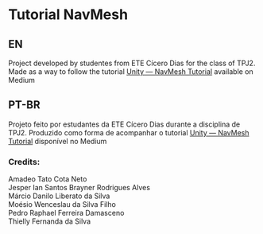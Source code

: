 # Tutorial NavMesh

## EN
Project developed by studentes from ETE Cícero Dias for the class of TPJ2.
Made as a way to follow the tutorial [Unity — NavMesh Tutorial](https://medium.com/@moesio.f/https-medium-com-moesio-f-unity-navmesh-tutorial-en-bfeeccd6169a) available on Medium

## PT-BR
Projeto feito por estudantes da ETE Cícero Dias durante a disciplina de TPJ2. 
Produzido como forma de acompanhar o tutorial [Unity — NavMesh Tutorial](https://medium.com/@moesio.f/https-medium-com-moesio-f-unity-navmesh-tutorial-390a7b794817) disponível no Medium

### Credits: <br>
Amadeo Tato Cota Neto <br>
Jesper Ian Santos Brayner Rodrigues Alves<br>
Márcio Danilo Liberato da Silva<br>
Moésio Wenceslau da Silva Filho<br>
Pedro Raphael Ferreira Damasceno<br>
Thielly Fernanda da Silva<br>

